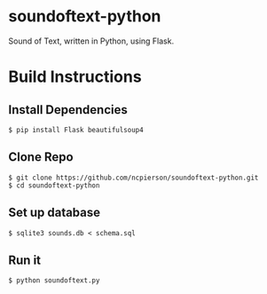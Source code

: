 # soundoftext-python
Sound of Text, written in Python, using Flask.

# Build Instructions

## Install Dependencies

    $ pip install Flask beautifulsoup4

## Clone Repo

    $ git clone https://github.com/ncpierson/soundoftext-python.git
    $ cd soundoftext-python

## Set up database

    $ sqlite3 sounds.db < schema.sql

## Run it

    $ python soundoftext.py
